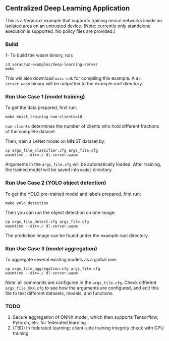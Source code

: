 ## Centralized Deep Learning Application

This is a Veracruz example that supports training neural networks inside an isolated area on an untrusted device.
(Note: currently only standalone execution is supported. No policy files are provided.)


### Build

1- To build the wasm binary, run:
```
cd veracruz-examples/deep-learning-server
make
```
This will also download `wasi-sdk` for compiling this example. A `dl-server.wasm` binary will be outputted to the example root directory.


### Run Use Case  1 (model training)

To get the data prepared, first run:
```
make mnist_training num-clients=10
```
`num-clients` determines the number of clients who hold different fractions of the complete dataset.

Then, train a LeNet model on MNIST dataset by:
```
cp args_file_classifier.cfg args_file.cfg
wasmtime --dir=./ dl-server.wasm
```

Arguments in the `args_file.cfg` will be automatically loaded. After training, the trained model will be saved into `model` directory.


### Run Use Case 2 (YOLO object detection)

To get the YOLO pre-trained model and labels prepared, first run:
```
make yolo_detection
```

Then you can run the object detection on one image:
```
cp args_file_detect.cfg args_file.cfg
wasmtime --dir=./ dl-server.wasm
```

The prediction image can be found under the example root directory.


### Run Use Case 3 (model aggregation)

To aggregate several existing models as a global one:
```
cp args_file_aggregation.cfg args_file.cfg
wasmtime --dir=./ dl-server.wasm
```

Note: all commands are configured in the `args_file.cfg`. Check different `args_file_XXX.xfg` to see how the arguments are configured, and edit this file to test different datasets, models, and functions.


### TODO
1. Secure aggregation of ONNX model, which then supports Tensorflow, Pytorch, etc. for federated learning
2. (TBD) In federated learning: client-side training integrity check with GPU training
